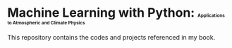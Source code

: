 # Machine Learning with Python:   <span style="font-size:10px">Applications to Atmospheric and Climate Physics </span>



This repository contains the codes and projects referenced in my book.
